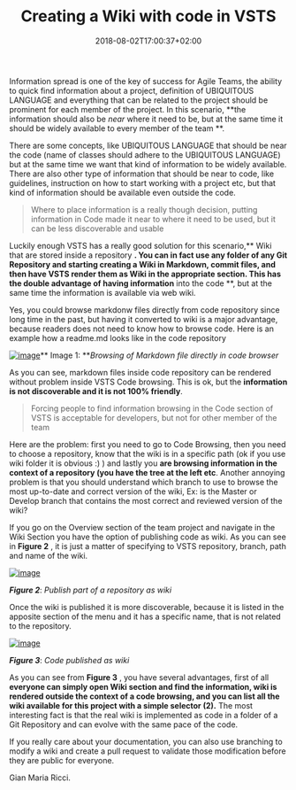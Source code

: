 ﻿---
title: "Creating a Wiki with code in VSTS"
description: ""
date: 2018-08-02T17:00:37+02:00
draft: false
tags: [VSTS]
categories: [Azure DevOps,Team Foundation Server]
---
Information spread is one of the key of success for Agile Teams, the ability to quick find information about a project, definition of UBIQUITOUS LANGUAGE and everything that can be related to the project should be prominent for each member of the project. In this scenario, **the information should also be *near* where it need to be, but at the same time it should be widely available to every member of the team **.

There are some concepts, like UBIQUITOUS LANGUAGE that should be near the code (name of classes should adhere to the UBIQUITOUS LANGUAGE) but at the same time we want that kind of information to be widely available. There are also other type of information that should be near to code, like guidelines, instruction on how to start working with a project etc, but that kind of information should be available even outside the code.

> Where to place information is a really though decision, putting information in Code made it near to where it need to be used, but it can be less discoverable and usable

Luckily enough VSTS has a really good solution for this scenario,** Wiki that are stored inside a repository **. You can in fact use any folder of any Git Repository and starting creating a Wiki in Markdown, commit files, and then have VSTS render them as Wiki in the appropriate section. This has the double advantage of having information** into the code **, but at the same time the information is available via web wiki.

Yes, you could browse markdonw files directly from code repository since long time in the past, but having it converted to wiki is a major advantage, because readers does not need to know how to browse code. Here is an example how a readme.md looks like in the code repository

[![image](https://www.codewrecks.com/blog/wp-content/uploads/2018/08/image_thumb.png "image")](https://www.codewrecks.com/blog/wp-content/uploads/2018/08/image.png)** Image 1: ***Browsing of Markdown file directly in code browser*

As you can see, markdown files inside code repository can be rendered without problem inside VSTS Code browsing. This is ok, but the  **information is not discoverable and it is not 100% friendly**.

> Forcing people to find information browsing in the Code section of VSTS is acceptable for developers, but not for other member of the team

Here are the problem: first you need to go to Code Browsing, then you need to choose a repository, know that the wiki is in a specific path (ok if you use wiki folder it is obvious :) ) and lastly you  **are browsing information in the context of a repository (you have the tree at the left etc**. Another annoying problem is that you should understand which branch to use to browse the most up-to-date and correct version of the wiki, Ex: is the Master or Develop branch that contains the most correct and reviewed version of the wiki?

If you go on the Overview section of the team project and navigate in the Wiki Section you have the option of publishing code as wiki. As you can see in  **Figure 2** , it is just a matter of specifying to VSTS repository, branch, path and name of the wiki.

[![image](https://www.codewrecks.com/blog/wp-content/uploads/2018/08/image_thumb-1.png "image")](https://www.codewrecks.com/blog/wp-content/uploads/2018/08/image-1.png)

 ***Figure 2***: *Publish part of a repository as wiki*

Once the wiki is published it is more discoverable, because it is listed in the apposite section of the menu and it has a specific name, that is not related to the repository.

[![image](https://www.codewrecks.com/blog/wp-content/uploads/2018/08/image_thumb-2.png "image")](https://www.codewrecks.com/blog/wp-content/uploads/2018/08/image-2.png)

 ***Figure 3***: *Code published as wiki*

As you can see from  **Figure 3** , you have several advantages, first of all  **everyone can simply open Wiki section and find the information, wiki is rendered outside the context of a code browsing, and you can list all the wiki available for this project with a simple selector (2).** The most interesting fact is that the real wiki is implemented as code in a folder of a Git Repository and can evolve with the same pace of the code.

If you really care about your documentation, you can also use branching to modify a wiki and create a pull request to validate those modification before they are public for everyone.

Gian Maria Ricci.
